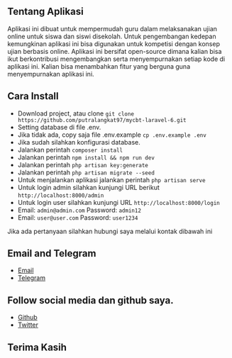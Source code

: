 ## Tentang Aplikasi
Aplikasi ini dibuat untuk mempermudah guru dalam melaksanakan ujian online untuk siswa dan siswi disekolah. Untuk pengembangan kedepan kemungkinan aplikasi ini bisa digunakan untuk kompetisi dengan konsep ujian berbasis online. Aplikasi ini bersifat open-source dimana kalian bisa ikut berkontribusi mengembangkan serta menyempurnakan setiap kode di aplikasi ini. Kalian bisa menambahkan fitur yang berguna guna menyempurnakan aplikasi ini.

## Cara Install
- Download project, atau clone ```git clone https://github.com/putralangkat97/mycbt-laravel-6.git```
- Setting database di file .env.
- Jika tidak ada, copy saja file .env.example ```cp .env.example .env```
- Jika sudah silahkan konfigurasi database.
- Jalankan perintah ```composer install```
- Jalankan perintah ```npm install && npm run dev```
- Jalankan perintah ```php artisan key:generate```
- Jalankan perintah ```php artisan migrate --seed```
- Untuk menjalankan aplikasi jalankan perintah ```php artisan serve```
- Untuk login admin silahkan kunjungi URL berikut ```http://localhost:8000/admin```
- Untuk login user silahkan kunjungi URL ```http://localhost:8000/login```
- Email: ```admin@admin.com``` Password: ```admin12```
- Email: ```user@user.com``` Password: ```user1234```


Jika ada pertanyaan silahkan hubungi saya melalui kontak dibawah ini
## Email and Telegram
- [Email](mailto:pucukpisang97@gmail.com)
- [Telegram](https://t.me/absoluthalal)

## Follow social media dan github saya.
- [Github](https://github.com/putralangkat97)
- [Twitter](https://twitter.com/anggitau_)

## Terima Kasih
